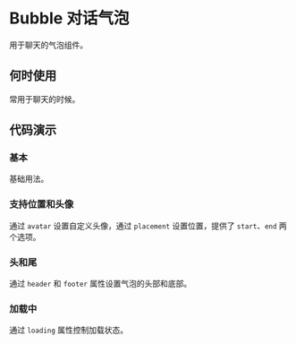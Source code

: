 <script setup>
import BubbleBasic from '../src/bubble/demo/basic.vue'
import BubbleAvatarAndPlacement from '../src/bubble/demo/avatar-and-placement.vue'
import BubbleHeaderAndFooter from '../src/bubble/demo/header-and-footer.vue'
import BubbleLoading from '../src/bubble/demo/loading.vue'
</script>

# Bubble 对话气泡

用于聊天的气泡组件。

## 何时使用

常用于聊天的时候。

## 代码演示

### 基本

基础用法。

<BubbleBasic />

### 支持位置和头像

通过 `avatar` 设置自定义头像，通过 `placement` 设置位置，提供了 `start`、`end` 两个选项。

<BubbleAvatarAndPlacement />

### 头和尾

通过 `header` 和 `footer` 属性设置气泡的头部和底部。

<BubbleHeaderAndFooter />

### 加载中

通过 `loading` 属性控制加载状态。

<BubbleLoading />
